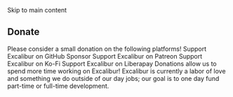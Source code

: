 Skip to main content
## Donate
Please consider a small donation on the following platforms!
Support Excalibur on GitHub Sponsor
Support Excalibur on Patreon
Support Excalibur on Ko-Fi
Support Excalibur on Liberapay
Donations allow us to spend more time working on Excalibur!
Excalibur is currently a labor of love and something we do outside of our day jobs; our goal is to one day fund part-time or full-time development.
